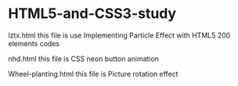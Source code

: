 # HTML5-and-CSS3-study
lztx.html  this file is use Implementing Particle Effect with  HTML5 200 elements codes 

nhd.html this file is CSS neon button animation

Wheel-planting.html this file is Picture rotation effect


